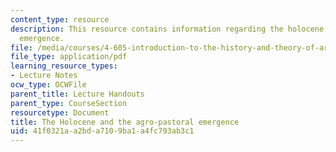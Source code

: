 ```yaml
---
content_type: resource
description: This resource contains information regarding the holocene and the agro-pastoral
  emergence.
file: /media/courses/4-605-introduction-to-the-history-and-theory-of-architecture-spring-2012/41f0321aa2bda7109ba1a4fc793ab3c1_MIT4_605S12_lec03.pdf
file_type: application/pdf
learning_resource_types:
- Lecture Notes
ocw_type: OCWFile
parent_title: Lecture Handouts
parent_type: CourseSection
resourcetype: Document
title: The Holocene and the agro-pastoral emergence
uid: 41f0321a-a2bd-a710-9ba1-a4fc793ab3c1
---
```

